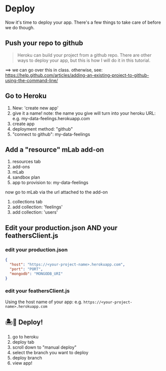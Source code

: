 # Deploy

Now it's time to deploy your app. There's a few things to take care of before we do though.


## Push your repo to github
> Heroku can build your project from a github repo. There are other ways to deploy your app, but this is how I will do it in this tutorial.

==> we can go over this in class. otherwise, see: https://help.github.com/articles/adding-an-existing-project-to-github-using-the-command-line/


## Go to Heroku

1. New: 'create new app'
2. give it a name! note: the name you give will turn into your heroku URL: e.g. my-data-feelings.herokuapp.com
3. create app
4. deployment method: "github"
5. "connect to github": my-data-feelings


## Add a "resource" mLab add-on
1. resources tab
2. add-ons
3. mLab
4. sandbox plan
5. app to provision to: my-data-feelings


now go to mLab via the url attached to the add-on

1. collections tab
2. add collection: 'feelings'
3. add collection: 'users'

## Edit your production.json AND your feathersClient.js

### edit your production.json

```json
{
  "host": "https://<your-project-name>.herokuapp.com",
  "port": "PORT",
  "mongodb": "MONGODB_URI"
}

```

### edit your feathersClient.js

Using the host name of your app: e.g. `https://<your-project-name>.herokuapp.com` 


## 🏝🚀 Deploy!

1. go to heroku
2. deploy tab
3. scroll down to "manual deploy"
4. select the branch you want to deploy
5. deploy branch
6. view app!